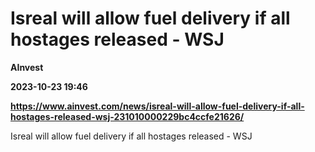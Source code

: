 # Isreal will allow fuel delivery if all hostages released - WSJ
**AInvest**

**2023-10-23 19:46**

**https://www.ainvest.com/news/isreal-will-allow-fuel-delivery-if-all-hostages-released-wsj-231010000229bc4ccfe21626/**

Isreal will allow fuel delivery if all hostages released - WSJ